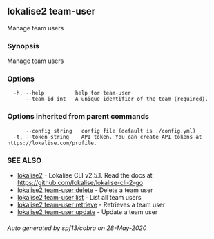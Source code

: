 ## lokalise2 team-user

Manage team users

### Synopsis

Manage team users

### Options

```
  -h, --help          help for team-user
      --team-id int   A unique identifier of the team (required).
```

### Options inherited from parent commands

```
      --config string   config file (default is ./config.yml)
  -t, --token string    API token. You can create API tokens at https://lokalise.com/profile.
```

### SEE ALSO

* [lokalise2](lokalise2.md)	 - Lokalise CLI v2.5.1. Read the docs at https://github.com/lokalise/lokalise-cli-2-go
* [lokalise2 team-user delete](lokalise2_team-user_delete.md)	 - Delete a team user
* [lokalise2 team-user list](lokalise2_team-user_list.md)	 - List all team users
* [lokalise2 team-user retrieve](lokalise2_team-user_retrieve.md)	 - Retrieves a team user
* [lokalise2 team-user update](lokalise2_team-user_update.md)	 - Update a team user

###### Auto generated by spf13/cobra on 28-May-2020
